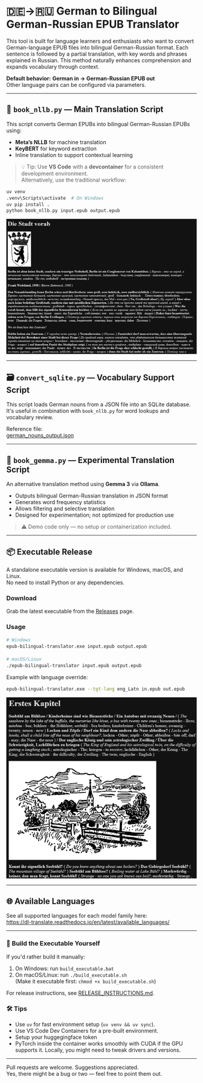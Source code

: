 # 🇩🇪→🇷🇺 German to Bilingual German-Russian EPUB Translator

This tool is built for language learners and enthusiasts who want to convert German-language EPUB files into bilingual German-Russian format. Each sentence is followed by a partial translation, with key words and phrases explained in Russian. This method naturally enhances comprehension and expands vocabulary through context.

**Default behavior:** **German in → German-Russian EPUB out**  
Other language pairs can be configured via parameters.

---

## 📘 `book_nllb.py` — Main Translation Script


This script converts German EPUBs into bilingual German-Russian EPUBs using:

- **Meta’s NLLB** for machine translation  
- **KeyBERT** for keyword extraction  
- Inline translation to support contextual learning

> 💡 Tip: Use **VS Code** with a **devcontainer** for a consistent development environment.  
> Alternatively, use the traditional workflow:

```bash
uv venv
.venv\Scripts\activate  # On Windows
uv pip install .
python book_nllb.py input.epub output.epub
```

![Sample output of book_nllb.py](sample1.png)

---

## 🗃️ `convert_sqlite.py` — Vocabulary Support Script

This script loads German nouns from a JSON file into an SQLite database.  
It's useful in combination with `book_nllb.py` for word lookups and vocabulary review.

Reference file:  
[german_nouns_output.json](https://github.com/Hanttone/der-die-das-game/blob/master/data/german_nouns_output.json)

---

## 🤖 `book_gemma.py` — Experimental Translation Script

An alternative translation method using **Gemma 3** via **Ollama**.

- Outputs bilingual German-Russian translation in JSON format
- Generates word frequency statistics
- Allows filtering and selective translation
- Designed for experimentation; not optimized for production use

> ⚠️ Demo code only — no setup or containerization included.

---

## 📦 Executable Release

A standalone executable version is available for Windows, macOS, and Linux.  
No need to install Python or any dependencies.

### Download

Grab the latest executable from the [Releases](https://github.com/konyshevgmbh/epub-bilingual-penetration/releases) page.

### Usage

```bash
# Windows
epub-bilingual-translator.exe input.epub output.epub

# macOS/Linux
./epub-bilingual-translator input.epub output.epub
```

Example with language override:

```bash
epub-bilingual-translator.exe --tgt-lang eng_Latn in.epub out.epub
```

![Sample output of book_nllb.py](sample2.png)

---

## 🌐 Available Languages

See all supported languages for each model family here:  
https://dl-translate.readthedocs.io/en/latest/available_languages/

---

### 🔧 Build the Executable Yourself

If you'd rather build it manually:

1. On Windows: run `build_executable.bat`  
2. On macOS/Linux: run `./build_executable.sh`  
   (Make it executable first: `chmod +x build_executable.sh`)

For release instructions, see [RELEASE_INSTRUCTIONS.md](RELEASE_INSTRUCTIONS.md).

### 🛠️ Tips ###
*   Use `uv` for fast environment setup (`uv venv && uv sync`).
*   Use VS Code Dev Containers for a pre-built environment.
*   Setup your huggegingface token
*   PyTorch inside the container works smoothly with CUDA if the GPU supports it. Locally, you might need to tweak drivers and versions.
---

Pull requests are welcome. Suggestions appreciated.  
Yes, there might be a bug or two — feel free to point them out.

